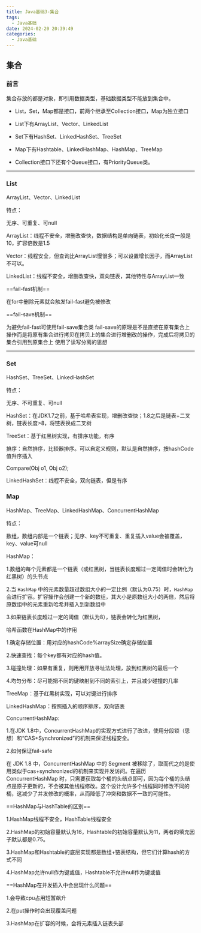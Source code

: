 ```yaml
---
title: Java基础3-集合
tags: 
  - Java基础
date: 2024-02-20 20:39:49
categories:
  - Java基础
---
```


## 集合

### 前言

集合存放的都是对象，即引用数据类型，基础数据类型不能放到集合中。

-  List，Set，Map都是接口，前两个继承至Collection接口，Map为独立接口

- List下有ArrayList、Vector、LinkedList

- Set下有HashSet、LinkedHashSet、TreeSet

- Map下有Hashtable、LinkedHashMap、HashMap、TreeMap

- Collection接口下还有个Queue接口，有PriorityQueue类。

---

### List

ArrayList、Vector、LinkedList

特点：

无序、可重复、可null

ArrayList：线程不安全，增删改查快，数据结构是单向链表，初始化长度一般是10，扩容倍数是1.5

Vector：线程安全，但查询比ArrayList慢很多；可以设置增长因子，而ArrayList不可以。

LinkedList：线程不安全，增删改查快，双向链表，其他特性与ArrayList一致



==fail-fast机制==

在for中删除元素就会触发fail-fast避免被修改

==fail-save机制==

为避免fail-fast可使用fail-save集合类 fail-save的原理是不是直接在原有集合上操作而是将原有集合进行拷贝在拷贝上的集合进行增删改的操作，完成后将拷贝的集合引用到原集合上 使用了读写分离的思想

---

### Set

HashSet、TreeSet、LinkedHashSet

特点：

无序、不可重复、可null

HashSet：在JDK1.7之前，基于哈希表实现，增删改查快；1.8之后是链表+二叉树，链表长度>8，将链表换成二叉树

TreeSet：基于红黑树实现，有排序功能，有序

排序：自然排序，比较器排序。可以自定义规则，默认是自然排序，按hashCode值升序插入

Compare(Obj o1, Obj o2);

LinkedHashSet：线程不安全，双向链表，但是有序



### Map

HashMap、TreeMap、LinkedHashMap、ConcurrentHashMap

特点：

数组，数组内部是一个链表；无序、key不可重复、重复插入value会被覆盖，key、value可null

HashMap：

1.数组的每个元素都是一个链表（或红黑树，当链表长度超过一定阈值时会转化为红黑树）的头节点

2.当 `HashMap` 中的元素数量超过数组大小的一定比例（默认为0.75）时，`HashMap` 会进行扩容。扩容操作会创建一个新的数组，其大小是原数组大小的两倍，然后将原数组中的元素重新哈希并插入到新数组中

3.如果链表长度超过一定的阈值（默认为8），链表会转化为红黑树，

哈希函数在HashMap中的作用

1.确定存储位置：用对应的hashCode%arraySize确定存储位置

2.快速查找：每个key都有对应的hash值。

3.碰撞处理：如果有重复，则用用开放寻址法处理，放到红黑树的最后一个

4.均匀分布：尽可能把不同的键映射到不同的索引上，并且减少碰撞的几率



TreeMap：基于红黑树实现，可以对键进行排序

LinkedHashMap：按照插入的顺序排序，双向链表

ConcurrentHashMap: 

1.在JDK 1.8中，ConcurrentHashMap的实现方式进行了改进，使用分段锁（思想）和“CAS+Synchronized”的机制来保证线程安全。

2.如何保证fail-safe

在 JDK 1.8 中，ConcurrentHashMap 中的 Segment 被移除了，取而代之的是使用类似于cas+synchronized的机制来实现并发访问。在遍历 ConcurrentHashMap 时，只需要获取每个桶的头结点即可，因为每个桶的头结点是原子更新的，不会被其他线程修改。这个设计允许多个线程同时修改不同的桶，这减少了并发修改的概率，从而降低了冲突和数据不一致的可能性。



==HashMap与HashTable的区别==

1.HashMap线程不安全，HashTable线程安全

2.HashMap的初始容量默认为16，Hashtable的初始容量默认为11，两者的填充因子默认都是0.75。

3.HashMap和Hashtable的底层实现都是数组+链表结构，但它们计算hash的方式不同

4.HashMap允许null作为键或值，Hashtable不允许null作为键或值



==HashMap在并发插入中会出现什么问题==

1.会导致cpu占用短暂飙升

2.在put操作时会出现覆盖问题

3.HashMap在扩容的时候，会将元素插入链表头部 
